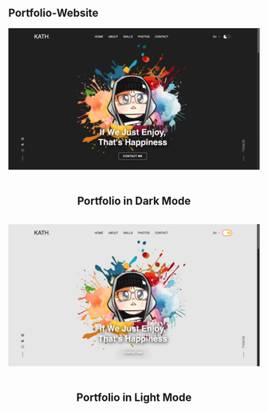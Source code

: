 <h2>Portfolio-Website</h2> 

<div align="center">
  <img alt="Dark Mode" src="My Portfolio Web/Portfolio_DarkMode.png" />
</div>
<br/>
<h2 align="center">Portfolio in Dark Mode</h2> 
<br/>
<div align="center">
  <img alt="Light Mode" src="My Portfolio Web/Portfolio_LightMode.png" />
</div>
<br/>
<h2 align="center">Portfolio in Light Mode</h2> 
<br/>
